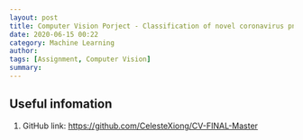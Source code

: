 ```yaml
---
layout: post
title: Computer Vision Porject - Classification of novel coronavirus pneumonia (NCP)
date: 2020-06-15 00:22
category: Machine Learning
author: 
tags: [Assignment, Computer Vision]
summary: 
---
```


## Useful infomation
1. GitHub link: https://github.com/CelesteXiong/CV-FINAL-Master